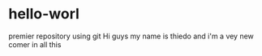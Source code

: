 # hello-worl
premier repository using git
 Hi guys my name is thiedo and i'm a vey new comer 
 in all this
